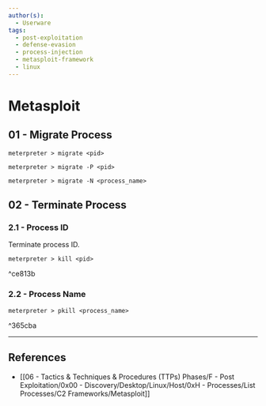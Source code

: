 ```yaml
---
author(s):
  - Userware
tags:
  - post-exploitation
  - defense-evasion
  - process-injection
  - metasploit-framework
  - linux
---
```

# Metasploit

## 01 - Migrate Process

```
meterpreter > migrate <pid>

meterpreter > migrate -P <pid>

meterpreter > migrate -N <process_name>
```

## 02 - Terminate Process

### 2.1 - Process ID

Terminate process ID.

```
meterpreter > kill <pid>
```

^ce813b

### 2.2 - Process Name

```
meterpreter > pkill <process_name>
```

^365cba

---
## References

- [[06 - Tactics & Techniques & Procedures (TTPs) Phases/F - Post Exploitation/0x00 - Discovery/Desktop/Linux/Host/0xH - Processes/List Processes/C2 Frameworks/Metasploit]]